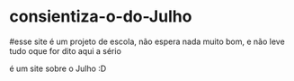 # consientiza-o-do-Julho

#esse site é um projeto de escola, não espera nada muito bom, e não leve tudo oque for dito aqui a sério

é um site sobre o Julho :D
